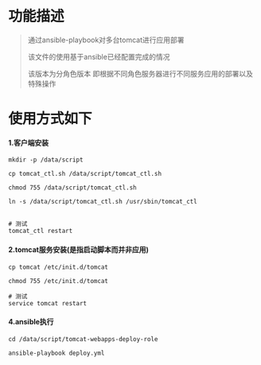 功能描述
=======

> 通过ansible-playbook对多台tomcat进行应用部署
> 
> 该文件的使用基于ansible已经配置完成的情况
>
> 该版本为分角色版本 即根据不同角色服务器进行不同服务应用的部署以及特殊操作

使用方式如下
===========

#### 1.客户端安装

```
mkdir -p /data/script

cp tomcat_ctl.sh /data/script/tomcat_ctl.sh

chmod 755 /data/script/tomcat_ctl.sh

ln -s /data/script/tomcat_ctl.sh /usr/sbin/tomcat_ctl


# 测试
tomcat_ctl restart 

```


#### 2.tomcat服务安装(是指启动脚本而并非应用)

```
cp tomcat /etc/init.d/tomcat

chmod 755 /etc/init.d/tomcat

# 测试
service tomcat restart
```
   
#### 4.ansible执行

```
cd /data/script/tomcat-webapps-deploy-role

ansible-playbook deploy.yml

```
   